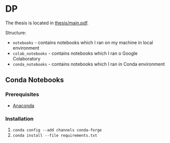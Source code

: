 # DP

The thesis is located in [thesis/main.pdf](./thesis/main.pdf).

Structure:
- `notebooks` - contains notebooks which I ran on my machine in local environment
- `colab_notebooks` - contains notebooks which I ran o Google Colaboratory
- `conda_notebooks` - contains notebooks which I ran in Conda environment

## Conda Notebooks

### Prerequisites

- [Anaconda](https://anaconda.com/anaconda/install)

### Installation

1. `conda config --add channels conda-forge`
1. `conda install --file requirements.txt`